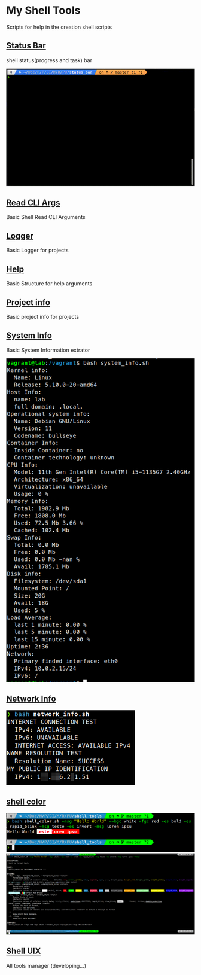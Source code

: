 # My Shell Tools

Scripts for help in the creation shell scripts

## [Status Bar](/status_bar.sh)

shell status(progress and task) bar

![status_bar_preview](/status_bar_preview.gif)

## [Read CLI Args](/read_cli_args.sh)

Basic Shell Read CLI Arguments

## [Logger](/logger.sh)

Basic Logger for projects

## [Help](/help.sh)

Basic Structure for help arguments

## [Project info](/project_info.sh)

Basic project info for projects

## [System Info](/system_info.sh)

Basic System Information extrator

![system_info_preview](/system_info_preview.png)

## [Network Info](/network_info.sh)

![network_info](network_info.png)

## [shell color](/shell_color.sh)

![shell_color](shell_color-execution.png)
![shell_color_help](shell_color-help.png)

## [Shell UIX](/shell_uix.sh)

All tools manager
(developing...)
